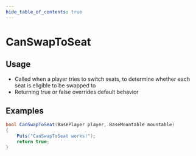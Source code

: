 ```yaml
---
hide_table_of_contents: true
---
```


# CanSwapToSeat

## Usage

* Called when a player tries to switch seats, to determine whether each seat is eligible to be swapped to
* Returning true or false overrides default behavior

## Examples

```csharp title=""
bool CanSwapToSeat(BasePlayer player, BaseMountable mountable)
{
    Puts("CanSwapToSeat works!");
    return true;
}
```
